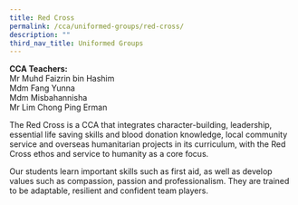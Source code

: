 ```yaml
---
title: Red Cross
permalink: /cca/uniformed-groups/red-cross/
description: ""
third_nav_title: Uniformed Groups
---
```

**CCA Teachers:**  
Mr Muhd Faizrin bin Hashim <br>
Mdm Fang Yunna   
Mdm Misbahannisha <br>
Mr Lim Chong Ping Erman

The Red Cross is a CCA that integrates character-building, leadership, essential life saving skills and blood donation knowledge, local community service and overseas humanitarian projects in its curriculum, with the Red Cross ethos and service to humanity as a core focus.

Our students learn important skills such as first aid, as well as develop values such as compassion, passion and professionalism. They are trained to be adaptable, resilient and confident team players.